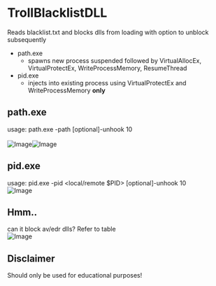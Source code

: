 # TrollBlacklistDLL
Reads blacklist.txt and blocks dlls from loading with option to unblock subsequently 
- path.exe
  - spawns new process suspended followed by VirtualAllocEx, VirtualProtectEx, WriteProcessMemory, ResumeThread
- pid.exe
  - injects into existing process using VirtualProtectEx and WriteProcessMemory **only**
 
  
## path.exe
usage: path.exe -path <path to file> [optional]-unhook 10    
<br>
![Image](https://github.com/user-attachments/assets/c90a01cc-85a5-4f53-a596-f773d6834d04)
<img src="https://github.com/user-attachments/assets/c90a01cc-85a5-4f53-a596-f773d6834d04" alt="Image" style="float: left;" />

## pid.exe
usage: pid.exe -pid <local/remote $PID> [optional]-unhook 10
<br>
![Image](https://github.com/user-attachments/assets/da0cd08e-7260-4cef-9dc4-137622076cab)


## Hmm.. 
can it block av/edr dlls? Refer to table
<br>
![Image](https://github.com/user-attachments/assets/c14502a4-2833-43a6-8f82-2f66fdfdbc2b)


## Disclaimer
Should only be used for educational purposes!
